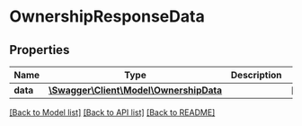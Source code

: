 # OwnershipResponseData

## Properties
Name | Type | Description | Notes
------------ | ------------- | ------------- | -------------
**data** | [**\Swagger\Client\Model\OwnershipData**](OwnershipData.md) |  | [optional] 

[[Back to Model list]](../../README.md#documentation-for-models) [[Back to API list]](../../README.md#documentation-for-api-endpoints) [[Back to README]](../../README.md)

